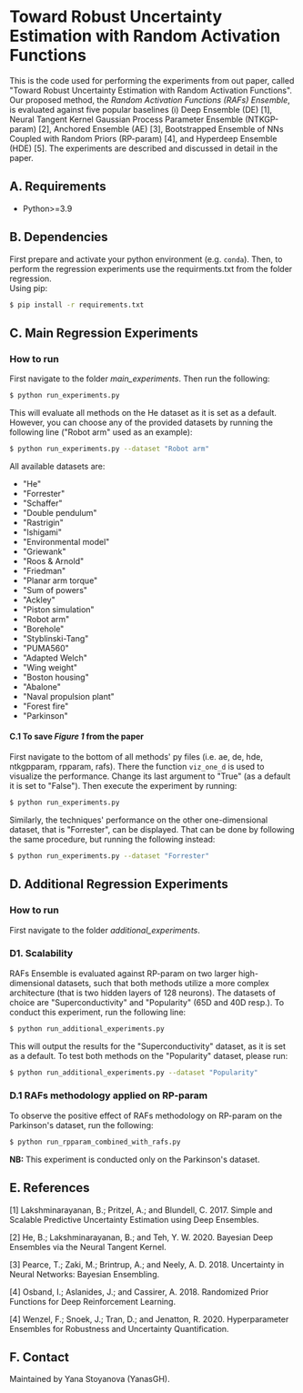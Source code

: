 # Toward Robust Uncertainty Estimation with Random Activation Functions

This is the code used for performing the experiments from out paper, called "Toward Robust Uncertainty Estimation with Random Activation Functions". Our proposed method, the _Random Activation Functions (RAFs) Ensemble_, is evaluated against five popular baselines (i) Deep Ensemble (DE) [1], Neural Tangent Kernel Gaussian Process Parameter Ensemble (NTKGP-param) [2], Anchored Ensemble (AE) [3], Bootstrapped Ensemble of NNs Coupled with Random Priors (RP-param) [4], and Hyperdeep Ensemble (HDE) [5]. The experiments are described and discussed in detail in the paper.


## A. Requirements

* Python>=3.9

## B. Dependencies

First prepare and activate your python environment (e.g. `conda`). Then, to perform the regression experiments use the requirments.txt from the folder regression.  
Using pip:
```bash
$ pip install -r requirements.txt

```

## C. Main Regression Experiments

### How to run 

First navigate to the folder _main_experiments_. Then run the following:

```bash
$ python run_experiments.py

```
This will evaluate all methods on the He dataset as it is set as a default. However, you can choose any of the provided datasets by running the following line ("Robot arm" used as an example):

```bash
$ python run_experiments.py --dataset "Robot arm"

```
All available datasets are:
- "He"
- "Forrester"
- "Schaffer"
- "Double pendulum" 
- "Rastrigin"
- "Ishigami" 
- "Environmental model"
- "Griewank"
- "Roos & Arnold"
- "Friedman"
- "Planar arm torque"
- "Sum of powers"
- "Ackley"
- "Piston simulation" 
- "Robot arm"
- "Borehole"
- "Styblinski-Tang"
- "PUMA560"
- "Adapted Welch"
- "Wing weight"
- "Boston housing"
- "Abalone"
- "Naval propulsion plant"
- "Forest fire"
- "Parkinson"

#### C.1 To save *Figure 1* from the paper
First navigate to the bottom of all methods' py files (i.e. ae, de, hde, ntkgpparam, rpparam, rafs). There the function `viz_one_d` is used to visualize the performance. Change its last argument to "True" (as a default it is set to "False"). Then execute the experiment by running:

```bash
$ python run_experiments.py

```
Similarly, the techniques' performance on the other one-dimensional dataset, that is "Forrester", can be displayed. That can be done by following the same procedure, but running the following instead:

```bash
$ python run_experiments.py --dataset "Forrester"

```

## D. Additional Regression Experiments

### How to run
First navigate to the folder _additional_experiments_.

### D1. Scalability
RAFs Ensemble is evaluated against RP-param on two larger high-dimensional datasets, such that both methods utilize a more complex architecture (that is two hidden layers of 128 neurons). The datasets of choice are "Superconductivity" and "Popularity" (65D and 40D resp.). To conduct this experiment, run the following line:

```bash
$ python run_additional_experiments.py

```
This will output the results for the "Superconductivity" dataset, as it is set as a default. To test both methods on the "Popularity" dataset, please run:

```bash
$ python run_additional_experiments.py --dataset "Popularity"

```

### D.1 RAFs methodology applied on RP-param
To observe the positive effect of RAFs methodology on RP-param on the Parkinson's dataset, run the following:

```bash
$ python run_rpparam_combined_with_rafs.py

```
**NB:** This experiment is conducted only on the Parkinson's dataset.



## E. References 

[1] Lakshminarayanan, B.; Pritzel, A.; and Blundell, C. 2017. Simple and Scalable Predictive Uncertainty Estimation using Deep Ensembles.

[2] He, B.; Lakshminarayanan, B.; and Teh, Y. W. 2020. Bayesian Deep Ensembles via the Neural Tangent Kernel.

[3] Pearce, T.; Zaki, M.; Brintrup, A.; and Neely, A. D. 2018. Uncertainty in Neural Networks: Bayesian Ensembling.

[4] Osband, I.; Aslanides, J.; and Cassirer, A. 2018. Randomized Prior Functions for Deep Reinforcement Learning.

[4] Wenzel, F.; Snoek, J.; Tran, D.; and Jenatton, R. 2020. Hyperparameter Ensembles for Robustness and Uncertainty Quantification.
	
## F. Contact

Maintained by Yana Stoyanova (YanasGH).
